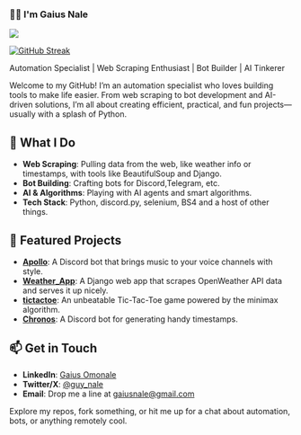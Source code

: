 <h3 align="left">👋🏾 I'm Gaius Nale</h3> 

 ![](https://komarev.com/ghpvc/?username=GaiusNale&color=blue)

[![GitHub Streak](https://streak-stats.demolab.com?user=GaiusNale&theme=dark)](https://git.io/streak-stats)

Automation Specialist | Web Scraping Enthusiast | Bot Builder | AI Tinkerer

Welcome to my GitHub! I’m an automation specialist who loves building tools to make life easier. From web scraping to bot development and AI-driven solutions, I’m all about creating efficient, practical, and fun projects—usually with a splash of Python.

## 🔧 What I Do
- **Web Scraping**: Pulling data from the web, like weather info or timestamps, with tools like BeautifulSoup and Django.
- **Bot Building**: Crafting bots for Discord,Telegram, etc.
- **AI & Algorithms**: Playing with AI agents and smart algorithms.
- **Tech Stack**: Python, discord.py, selenium, BS4 and a host of other things.

## 🌟 Featured Projects
- **[Apollo](https://github.com/GaiusNale/Apollo)**: A Discord bot that brings music to your voice channels with style.
- **[Weather_App](https://github.com/GaiusNale/Weather_App)**: A Django web app that scrapes OpenWeather API data and serves it up nicely.
- **[tictactoe](https://github.com/GaiusNale/tictactoe)**: An unbeatable Tic-Tac-Toe game powered by the minimax algorithm.
- **[Chronos](https://github.com/GaiusNale/Chronos)**: A Discord bot for generating handy timestamps.

## 📫 Get in Touch
- **LinkedIn**: [Gaius Omonale](https://linkedin.com/in/gaius-omonale-23652328b)
- **Twitter/X**: [@guy_nale](https://twitter.com/guy_nale)
- **Email**: Drop me a line at gaiusnale@gmail.com

Explore my repos, fork something, or hit me up for a chat about automation, bots, or anything remotely cool.
